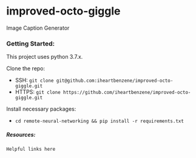 # improved-octo-giggle
Image Caption Generator

### Getting Started:
This project uses python 3.7.x.

Clone the repo:
+ SSH: `git clone git@github.com:iheartbenzene/improved-octo-giggle.git`
+ HTTPS: `git clone https://github.com/iheartbenzene/improved-octo-giggle.git`

Install necessary packages:
+ `cd remote-neural-networking && pip install -r requirements.txt`

##### Resources:

`Helpful links here`

